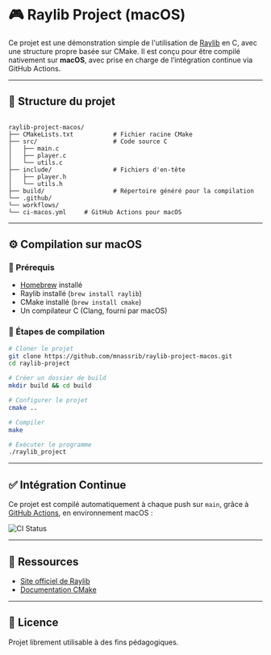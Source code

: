 
# 🎮 Raylib Project (macOS)

Ce projet est une démonstration simple de l'utilisation de [Raylib](https://www.raylib.com/) en C, avec une structure propre basée sur CMake. Il est conçu pour être compilé nativement sur **macOS**, avec prise en charge de l’intégration continue via GitHub Actions.

---

## 📁 Structure du projet

```

raylib-project-macos/
├── CMakeLists.txt           # Fichier racine CMake
├── src/                     # Code source C
│   ├── main.c
│   ├── player.c
│   └── utils.c
├── include/                 # Fichiers d'en-tête
│   ├── player.h
│   └── utils.h
├── build/                   # Répertoire généré pour la compilation
└── .github/
└── workflows/
└── ci-macos.yml     # GitHub Actions pour macOS

````

---

## ⚙️ Compilation sur macOS

### 📌 Prérequis

- [Homebrew](https://brew.sh) installé
- Raylib installé (`brew install raylib`)
- CMake installé (`brew install cmake`)
- Un compilateur C (Clang, fourni par macOS)

### 🚀 Étapes de compilation

```bash
# Cloner le projet
git clone https://github.com/mnassrib/raylib-project-macos.git
cd raylib-project

# Créer un dossier de build
mkdir build && cd build

# Configurer le projet
cmake ..

# Compiler
make

# Exécuter le programme
./raylib_project
````

---

## ✅ Intégration Continue

Ce projet est compilé automatiquement à chaque push sur `main`, grâce à [GitHub Actions](https://github.com/features/actions), en environnement macOS :

![CI Status](https://github.com/mnassrib/raylib-project-macos/actions/workflows/ci-macos.yml/badge.svg)

---

## 🧠 Ressources

* [Site officiel de Raylib](https://www.raylib.com/)
* [Documentation CMake](https://cmake.org/documentation/)

---

## 📄 Licence

Projet librement utilisable à des fins pédagogiques.
